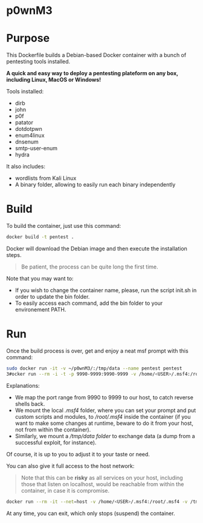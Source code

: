 # p0wnM3

# Purpose

This Dockerfile builds a Debian-based Docker container with a bunch of pentesting tools installed.

**A quick and easy way to deploy a pentesting plateform on any box, including Linux, MacOS or Windows!**

Tools installed:

- dirb
- john
- p0f
- patator
- dotdotpwn
- enum4linux
- dnsenum
- smtp-user-enum
- hydra

It also includes:

- wordlists from Kali Linux
- A binary folder, allowing to easily run each binary independently

# Build

To build the container, just use this command:

```bash
docker build -t pentest .
```

Docker will download the Debian image and then execute the installation steps.

> Be patient, the process can be quite long the first time.

Note that you may want to:

- If you wish to change the container name, please, run the script init.sh in order to update the bin folder.
- To easily access each command, add the bin folder to your environement PATH.

# Run

Once the build process is over, get and enjoy a neat msf prompt with this command:

```bash
sudo docker run -it -v ~/p0wnM3/:/tmp/data --name pentest pentest
3#ocker run --rm -i -t -p 9990-9999:9990-9999 -v /home/<USER>/.msf4:/root/.msf4 -v /tmp/msf:/tmp/data --name msf phocean/msf
```

Explanations:

- We map the port range from 9990 to 9999 to our host, to catch reverse shells back.
- We mount the local *.msf4* folder, where you can set your prompt and put custom scripts and modules, to */root/.msf4* inside the container (if you want to make some changes at runtime, beware to do it from your host, not from within the container).
- Similarly, we mount a */tmp/data folder* to exchange data (a dump from a successful exploit, for instance).

Of course, it is up to you to adjust it to your taste or need.

You can also give it full access to the host network:

> Note that this can be **risky** as all services on your host, including those that listen on localhost, would be reachable from within the container, in case it is compromise.

```bash
docker run --rm -it --net=host -v /home/<USER>/.msf4:/root/.msf4 -v /tmp/msf:/tmp/data --name msf phocean/msf
```

At any time, you can exit, which only stops (suspend) the container.
